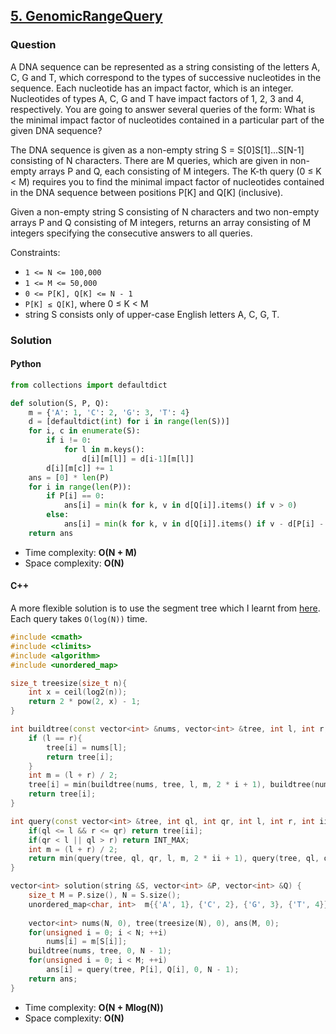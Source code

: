 ## **[5. GenomicRangeQuery](https://app.codility.com/programmers/lessons/5-prefix_sums/genomic_range_query/)**

### Question
A DNA sequence can be represented as a string consisting of the letters A, C, G and T, which correspond to the types of successive nucleotides in the sequence. 
Each nucleotide has an impact factor, which is an integer. 
Nucleotides of types A, C, G and T have impact factors of 1, 2, 3 and 4, respectively. 
You are going to answer several queries of the form: What is the minimal impact factor of nucleotides contained in a particular part of the given DNA sequence?

The DNA sequence is given as a non-empty string S = S[0]S[1]...S[N-1] consisting of N characters. 
There are M queries, which are given in non-empty arrays P and Q, each consisting of M integers. 
The K-th query (0 ≤ K < M) requires you to find the minimal impact factor of nucleotides contained in the DNA sequence between positions P[K] and Q[K] (inclusive).

Given a non-empty string S consisting of N characters and two non-empty arrays P and Q consisting of M integers, 
returns an array consisting of M integers specifying the consecutive answers to all queries.

Constraints:
- `1 <= N <= 100,000`
- `1 <= M <= 50,000`
- `0 <= P[K], Q[K] <= N - 1`
- `P[K] ≤ Q[K]`, where 0 ≤ K < M
- string S consists only of upper-case English letters A, C, G, T.

### Solution

#### Python
```python
from collections import defaultdict

def solution(S, P, Q):
    m = {'A': 1, 'C': 2, 'G': 3, 'T': 4}
    d = [defaultdict(int) for i in range(len(S))]
    for i, c in enumerate(S):
        if i != 0:
            for l in m.keys():
                d[i][m[l]] = d[i-1][m[l]]
        d[i][m[c]] += 1
    ans = [0] * len(P)
    for i in range(len(P)):
        if P[i] == 0:
            ans[i] = min(k for k, v in d[Q[i]].items() if v > 0)
        else:
            ans[i] = min(k for k, v in d[Q[i]].items() if v - d[P[i] - 1][k] > 0)
    return ans
```

- Time complexity: **O(N + M)**
- Space complexity: **O(N)**

#### C++
A more flexible solution is to use the segment tree which I learnt from [here](https://www.youtube.com/watch?v=ZBHKZF5w4YU). Each query takes `O(log(N))` time.

```cpp
#include <cmath>
#include <climits>
#include <algorithm>
#include <unordered_map>

size_t treesize(size_t n){
    int x = ceil(log2(n));
    return 2 * pow(2, x) - 1;
}

int buildtree(const vector<int> &nums, vector<int> &tree, int l, int r, int i = 0){
    if (l == r){
        tree[i] = nums[l];
        return tree[i];
    }
    int m = (l + r) / 2;
    tree[i] = min(buildtree(nums, tree, l, m, 2 * i + 1), buildtree(nums, tree, m + 1, r, 2 * i + 2));
    return tree[i];
}   

int query(const vector<int> &tree, int ql, int qr, int l, int r, int ii = 0){
    if(ql <= l && r <= qr) return tree[ii];
    if(qr < l || ql > r) return INT_MAX;
    int m = (l + r) / 2;
    return min(query(tree, ql, qr, l, m, 2 * ii + 1), query(tree, ql, qr, m + 1, r, 2 * ii + 2));
}

vector<int> solution(string &S, vector<int> &P, vector<int> &Q) {
    size_t M = P.size(), N = S.size();
    unordered_map<char, int>  m{{'A', 1}, {'C', 2}, {'G', 3}, {'T', 4}};
    
    vector<int> nums(N, 0), tree(treesize(N), 0), ans(M, 0);
    for(unsigned i = 0; i < N; ++i)
        nums[i] = m[S[i]];
    buildtree(nums, tree, 0, N - 1);
    for(unsigned i = 0; i < M; ++i)
        ans[i] = query(tree, P[i], Q[i], 0, N - 1);
    return ans;
}
```

- Time complexity: **O(N + Mlog(N))**
- Space complexity: **O(N)**
